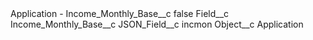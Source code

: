 <?xml version="1.0" encoding="UTF-8"?>
<CustomMetadata xmlns="http://soap.sforce.com/2006/04/metadata" xmlns:xsi="http://www.w3.org/2001/XMLSchema-instance" xmlns:xsd="http://www.w3.org/2001/XMLSchema">
    <label>Application - Income_Monthly_Base__c</label>
    <protected>false</protected>
    <values>
        <field>Field__c</field>
        <value xsi:type="xsd:string">Income_Monthly_Base__c</value>
    </values>
    <values>
        <field>JSON_Field__c</field>
        <value xsi:type="xsd:string">incmon</value>
    </values>
    <values>
        <field>Object__c</field>
        <value xsi:type="xsd:string">Application</value>
    </values>
</CustomMetadata>
